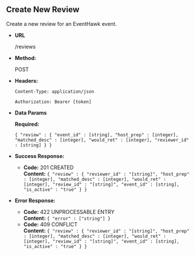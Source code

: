 **Create New Review**
----
  Create a new review for an EventHawk event.

* **URL**

  /reviews

* **Method:**
  
  POST

* **Headers:**

  `Content-Type: application/json`

  `Authorization: Bearer [token]`

* **Data Params**

   **Required:**
 
   `{ "review" : { "event_id" : [string], "host_prep" : [integer], "matched_desc" : [integer], "would_ret" : [integer], "reviewer_id" : [string] } }`

* **Success Response:**

  * **Code:** 201 CREATED <br />
    **Content:** `{ "review" : { "reviewer_id" : "[string]", "host_prep" : [integer], "matched_desc" : [integer], "would_ret" : [integer], "review_id" : "[string]", "event_id" : [string], "is_active" : "true" } }`
 
* **Error Response:**

  * **Code:** 422 UNPROCESSABLE ENTRY <br />
    **Content:** `{ "error" : ["string"] }`
  * **Code:** 409 CONFLICT <br />
    **Content:** `{ "review" : { "reviewer_id" : "[string]", "host_prep" : [integer], "matched_desc" : [integer], "would_ret" : [integer], "review_id" : "[string]", "event_id" : [string], "is_active" : "true" } }`
